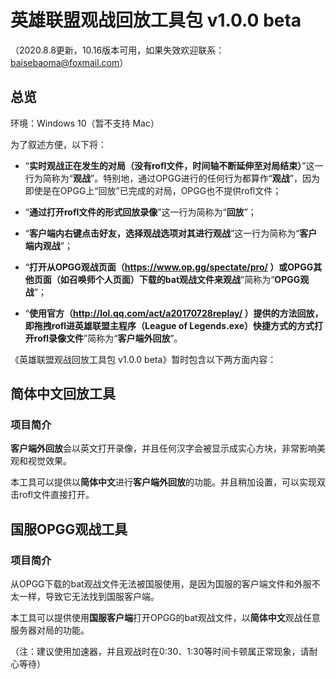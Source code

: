 # 英雄联盟观战回放工具包 v1.0.0 beta

（2020.8.8更新，10.16版本可用，如果失效欢迎联系：baisebaoma@foxmail.com）

## 总览

环境：Windows 10（暂不支持 Mac）

为了叙述方便，以下将：

- “**实时观战正在发生的对局（没有rofl文件，时间轴不断延伸至对局结束）**”这一行为简称为“**观战**”。特别地，通过OPGG进行的任何行为都算作“**观战**”，因为即使是在OPGG上“回放”已完成的对局，OPGG也不提供rofl文件；
- “**通过打开rofl文件的形式回放录像**”这一行为简称为“**回放**”；
- “**客户端内右键点击好友，选择观战选项对其进行观战**”这一行为简称为“**客户端内观战**”；

- “**打开从OPGG观战页面（https://www.op.gg/spectate/pro/ ）或OPGG其他页面（如召唤师个人页面）下载的bat观战文件来观战**”简称为“**OPGG观战**”；
- “**使用官方（http://lol.qq.com/act/a20170728replay/ ）提供的方法回放，即拖拽rofl进英雄联盟主程序（League of Legends.exe）快捷方式的方式打开rofl录像文件**”简称为“**客户端外回放**”。

《英雄联盟观战回放工具包 v1.0.0 beta》暂时包含以下两方面内容：

## 简体中文回放工具

### 项目简介

**客户端外回放**会以英文打开录像，并且任何汉字会被显示成实心方块，非常影响美观和视觉效果。

本工具可以提供以**简体中文**进行**客户端外回放**的功能。并且稍加设置，可以实现双击rofl文件直接打开。

## 国服OPGG观战工具

### 项目简介

从OPGG下载的bat观战文件无法被国服使用，是因为国服的客户端文件和外服不太一样，导致它无法找到国服客户端。

本工具可以提供使用**国服客户端**打开OPGG的bat观战文件，以**简体中文**观战任意服务器对局的功能。

（注：建议使用加速器，并且观战时在0:30、1:30等时间卡顿属正常现象，请耐心等待）

